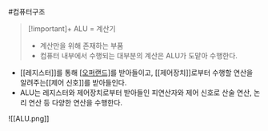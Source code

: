 #컴퓨터구조 

> [!important]+ ALU = 계산기
> + 계산만을 위해 존재하는 부품
> + 컴퓨터 내부에서 수행되는 대부분의 계산은 ALU가 도맡아 수행한다.

+ [[레지스터]]를 통해 [[오퍼랜드]](피연산자)를 받아들이고, [[제어장치]]로부터 수행할 연산을 알려주는[[제어 신호]]를 받아들인다.
+ ALU는 레지스터와 제어장치로부터 받아들인 피연산자와 제어 신호로 산술 연산, 논리 연산 등 다양한 연산을 수행한다.

![[ALU.png]]